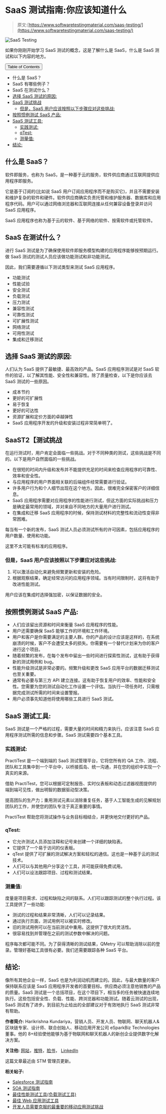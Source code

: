 # SaaS 测试指南:你应该知道什么

> 原文:[https://www.softwaretestingmaterial.com/saas-testing/](https://www.softwaretestingmaterial.com/saas-testing/)

![SaaS Testing](img/e707a49ae7e0ef429728870654e86837.png)

如果你刚刚开始学习 SaaS 测试的概念，这是了解什么是 SaaS，什么是 SaaS 测试和以下内容的地方。

<button class="kb-table-of-contents-title-btn kb-table-of-contents-toggle" aria-expanded="false" aria-label="Expand Table of Contents">Table of Contents</button>

*   什么是 SaaS？
*   SaaS 有哪些例子？
*   SaaS 在测试什么？
*   [选择 SaaS 测试的原因:](#h-reasons-behind-opting-for-saas-testing)
*   [SaaS 测试挑战](#h-saas-testing-challenges)
    *   [但是，SaaS 用户应该按照以下步骤应对这些挑战:](#h-however-a-saas-user-should-address-these-challenges-by-following-some-steps)
*   [按照惯例测试 SaaS 产品:](#h-follow-the-practices-to-test-saas-products)
*   [SaaS 测试工具:](#h-saas-testing-tools)
    *   [实践测试:](#h-practitest)
    *   [qTest:](#h-qtest)
    *   [测量值:](#h-qmetry)
*   [结论:](#h-conclusion)



## 什么是 SaaS？

软件即服务，也称为 SaaS，是一种基于云的服务，软件供应商通过互联网提供应用程序即服务。

它是基于订阅的(比如说 SaaS 用户订阅应用程序而不是购买它)，并且不需要安装和维护复杂的软件和硬件。软件供应商确实负责托管和维护服务器、数据库和应用程序代码。用户可以通过网络浏览器和互联网连接从任何兼容设备登录并访问 SaaS 应用程序。

SaaS 应用程序也称为基于云的软件、基于网络的软件、按需软件或托管软件。

## SaaS 在测试什么？

进行 SaaS 测试是为了确保使用软件即服务模型构建的应用程序能够按预期运行。做 SaaS 测试的测试人员应该做功能测试和非功能测试。

因此，我们需要遵循以下测试类型来测试 SaaS 应用程序。

*   功能测试
*   性能试验
*   安全测试
*   负载测试
*   压力测试
*   兼容性测试
*   可靠性测试
*   可扩展性测试
*   网络测试
*   可用性测试
*   集成和迁移测试

## **选择 SaaS 测试的原因:**

人们认为 SaaS 提供了最敏捷、最高效的产品。SaaS 应用程序测试是对 SaaS 软件的验证，以了解其性能、安全性和兼容性。除了质量检查，以下是你应该去 SaaS 测试的一些原因。

*   成本节约
*   更好的可扩展性
*   易于恢复
*   更好的可达性
*   资源扩展和定价方面的卓越弹性
*   SaaS 应用程序开发的升级和安装过程非常简单明了。

## **SaaS**T2【测试挑战

在运行测试时，用户肯定会面临一些挑战。对于不同种类的测试，这些挑战是不同的。以下是用户自然面临的一些挑战。

*   在很短的时间内升级和发布并不能提供充足的时间来检查应用程序的可靠性、效率和安全性。
*   与应用程序的用户界面相关联的后端组件经常需要进行验证。
*   许多用户行为和个人细节出现在这个地方。因此，很难完全保密客户的详细信息。
*   SaaS 应用程序需要对应用程序的性能进行测试，但这方面的实际挑战和压力是确定最常用的领域，并对来自不同地方的大量用户进行测试。
*   在集成和迁移 SaaS 应用程序的时候，保持测试材料的完整性和流动性变得非常困难。

每当有一个新的发布，SaaS 测试人员必须测试所有的许可因素，包括应用程序的用户数量、使用和功能。

这里不太可能有标准的应用程序。

### **但是，SaaS 用户应该按照以下步骤应对这些挑战:**

1.  可以激活自动化来避免频繁更新和安装的危险。
2.  根据观察结果，确定经常访问的应用程序领域。当有时间限制时，这将有助于改进性能测试。

用户应该在集成时选择强加密，以保证数据的安全。

## **按照惯例测试 SaaS 产品:**

*   人们应该留出资源和时间来衡量 SaaS 应用程序的性能。
*   用户还需要确保 SaaS 能够工作的环境和工作环境。
*   用户和客户是你需要满足的主要人群。你的产品的设计应该是这样的，在系统崩溃的时候，客户不会遭受太多的损失。你需要有一个替代计划来为你的客户进行这个项目。
*   随着频繁的发布，在每个发布中留出一些时间进行探索性测试，这有助于获得新的测试用例和 bug。
*   性能升级测试是非常必要的。频繁升级和更改 SaaS 应用平台的数据迁移测试也至关重要。
*   通常有必要与第三方 API 建立连接。这有助于恢复用户的效率、性能和安全性。您需要为您的测试自动化工作设置一个评估。当执行一项任务时，只需根据完成测试所需的时间来设置警报。
*   用户必须事先知道他将使用哪些工具进行 SaaS 测试。

## **SaaS 测试工具:**

SaaS 测试是一个严格的过程，需要大量的时间和精力来执行。应该注意 SaaS 应用程序测试所需的信息和步骤。SaaS 测试需要四个基本工具。

### **实践测试:**

PractiTest 是一个端到端的 SaaS 测试管理平台，它将您所有的 QA 工作、流程、团队和工具集中到一个平台中，以桥接孤岛、统一沟通，并在您的组织中实现一个真实的来源。

借助 PractiTest，您可以根据可定制报告、实时仪表板和动态过滤器视图提供的端到端可见性，做出明智的数据驱动型决策。

提高团队的生产力；重用测试元素以消除重复任务，基于人工智能生成的见解规划团队的工作，并使您的团队专注于真正重要的事情。

PractiTest 帮助您将测试操作与业务目标相结合，并更快地交付更好的产品。

### **qTest:**

*   它允许测试人员添加注释和记号来创建一个详细的缺陷表。
*   它提供了一个易于访问的仪表板。
*   qTest 提供了可扩展的测试解决方案和轻松的通信。这也是一种基于云的测试技术。
*   人们可以与其他用户分享这个工具，并可能获得免费试用。
*   人们可以设法跟踪项目、过程和测试结果。

### **测量值:**

度量是项目需求、过程和缺陷之间的联系。人们可以跟踪测试的整个执行过程。该工具提供了一些功能:

*   测试的过程和结果非常清晰，人们可以记录结果。
*   通过执行页面，测试用例可以被实时修改。
*   旧的测试用例可以在当前测试中重用。这提供了很大的灵活性。
*   很容易找到并管理在之前的测试参数中解决的问题。

程序每次都可能不同。为了获得清晰的测试结果，QMetry 可以帮助消除以前的登录。管理好基础工具很有必要。我们还需要跟踪各种 SaaS 平台。

## **结论:**

像所有其他企业一样，SaaS 也是为利润动机而建立的。因此，与最大数量的客户保持联系应该是 SaaS 应用程序开发者的首要目标。供应商必须注意他销售的产品的质量。SaaS 测试是一个总括项目，在这个项目下，相当多的任务被快速连续地执行。这些包括安全性、负载、性能、跨浏览器和功能测试。随着云测试的出现，SaaS 测试有了进步。到目前为止给出的全部建议对于有效地执行 SaaS 测试非常有帮助。

**作者简介:** Harikrishna Kundariya，营销人员、开发人员、物联网、聊天机器人&区块链专家、设计师、联合创始人、移动应用开发公司 eSparkBiz Technologies 董事。他的 8+经验使他能够为基于物联网和聊天机器人的新创企业提供数字化解决方案。

**关注他:** [网站](https://www.esparkinfo.com/)，[推特](https://twitter.com/eSparkBiz)，[脸书](https://www.facebook.com/esparkbiz)， [LinkedIn](https://www.linkedin.com/in/harikrishna-kundariya-7a71693a/)

这篇文章最近由 STM 管理员更新。

**相关帖子:**

*   [Salesforce 测试指南](https://www.softwaretestingmaterial.com/salesforce-testing/)
*   [SOA 测试指南](https://www.softwaretestingmaterial.com/soa-testing/)
*   [最佳性能测试工具(负载测试工具)](https://www.softwaretestingmaterial.com/performance-testing-tools/)
*   [最佳 Web 应用测试工具](https://www.softwaretestingmaterial.com/web-application-testing-tools/)
*   [开发人员需要克服的最重要的移动应用测试挑战](https://www.softwaretestingmaterial.com/mobile-app-testing-challenges/)
